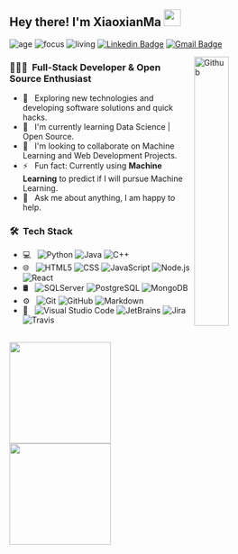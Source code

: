 ## Hey there! I'm XiaoxianMa <img src="https://raw.githubusercontent.com/iampavangandhi/iampavangandhi/master/gifs/Hi.gif" width="30px">
![age](https://img.shields.io/badge/age-18-blue?style=flat-square)
![focus](https://img.shields.io/badge/focus-backend-brightgreen?style=flat-square)
![living](https://img.shields.io/badge/living-Chicago-3c9?style=flat-square)
[![Linkedin Badge](https://img.shields.io/badge/-Weidong-blue?style=flat-square&logo=Linkedin&logoColor=white&link=https://www.linkedin.com/in/weidong-sun/)](https://www.linkedin.com/in/weidong-sun/)
[![Gmail Badge](https://img.shields.io/badge/-sunweidong90@gmail.com-c14438?style=flat-square&logo=Gmail&logoColor=white&link=mailto:sunweidong90@gmail.com)](mailto:sunweidong90@gmail.com)

<img width="35%" align="right" alt="Github" src="https://user-images.githubusercontent.com/48678280/88862734-4903af80-d201-11ea-968b-9c939d88a37c.gif" />

<h3> 👨🏻‍💻 &nbsp;Full-Stack Developer & Open Source Enthusiast</h3>

- 🤔 &nbsp; Exploring new technologies and developing software solutions and quick hacks.
- 🌱 &nbsp; I'm currently learning Data Science | Open Source.
- 👯 &nbsp; I'm looking to collaborate on Machine Learning and Web Development Projects.
- ⚡ &nbsp; Fun fact: Currently using **Machine Learning** to predict if I will pursue Machine Learning.
- 💬 &nbsp; Ask me about anything, I am happy to help.

<h3> 🛠 &nbsp;Tech Stack</h3>

- 💻 &nbsp;
  ![Python](https://img.shields.io/badge/-Python-333333?style=flat&logo=python)
  ![Java](https://img.shields.io/badge/-Java-333333?style=flat&logo=Java&logoColor=007396)
  ![C++](https://img.shields.io/badge/-C++-333333?style=flat&logo=C%2B%2B&logoColor=00599C)
- 🌐 &nbsp;
  ![HTML5](https://img.shields.io/badge/-HTML5-333333?style=flat&logo=HTML5)
  ![CSS](https://img.shields.io/badge/-CSS-333333?style=flat&logo=CSS3&logoColor=1572B6)
  ![JavaScript](https://img.shields.io/badge/-JavaScript-333333?style=flat&logo=javascript)
  ![Node.js](https://img.shields.io/badge/-Node.js-333333?style=flat&logo=node.js)
  ![React](https://img.shields.io/badge/-React-333333?style=flat&logo=react)
- 🛢 &nbsp;
  ![SQLServer](https://img.shields.io/badge/-SQLServer-333333?style=flat&logo=sqlserver)
  ![PostgreSQL](https://img.shields.io/badge/-PostgreSQL-333333?style=flat&logo=postgresql)
  ![MongoDB](https://img.shields.io/badge/-MongoDB-333333?style=flat&logo=mongodb)
- ⚙️ &nbsp;
  ![Git](https://img.shields.io/badge/-Git-333333?style=flat&logo=git)
  ![GitHub](https://img.shields.io/badge/-GitHub-333333?style=flat&logo=github)
  ![Markdown](https://img.shields.io/badge/-Markdown-333333?style=flat&logo=markdown)
- 🔧 &nbsp;
  ![Visual Studio Code](https://img.shields.io/badge/-Visual%20Studio%20Code-333333?style=flat&logo=visual-studio-code&logoColor=007ACC)
  ![JetBrains](https://img.shields.io/badge/-JetBrains-333333?style=flat&logo=jetbrains)
  ![Jira](https://img.shields.io/badge/-Jira-333333?style=flat&logo=jira&logoColor=blue)
  ![Travis](https://img.shields.io/badge/-Travis-333333?style=flat&logo=travis)

<br/>

<a href="https://github.com/xiaoxianma">
  <img height="180em" src="https://github-readme-stats.vercel.app/api?username=xiaoxianma&theme=buefy&show_icons=true" />
  <img height="180em" src="https://github-readme-stats.vercel.app/api/top-langs/?username=xiaoxianma&theme=buefy&layout=compact" />
</a>
